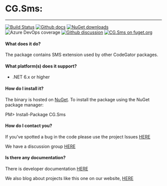# CG.Sms: 
---
[![Build Status](https://dev.azure.com/codegator/CG.Sms/_apis/build/status/CodeGator.CG.Sms?branchName=main)](https://dev.azure.com/codegator/CG.Sms/_build/latest?definitionId=26&branchName=main)
[![Github docs](https://img.shields.io/static/v1?label=Documentation&message=online&color=blue)](https://codegator.github.io/CG.Sms/index.html)
[![NuGet downloads](https://img.shields.io/nuget/dt/CG.Sms.svg?style=flat)](https://nuget.org/packages/CG.Sms)
![Azure DevOps coverage](https://img.shields.io/azure-devops/coverage/codegator/CG.Sms/26)
[![Github discussion](https://img.shields.io/badge/Discussion-online-blue)](https://github.com/CodeGator/CG.Sms/discussions)
[![CG.Sms on fuget.org](https://www.fuget.org/packages/CG.Sms/badge.svg)](https://www.fuget.org/packages/CG.Sms)

#### What does it do?
The package contains SMS extension used by other CodeGator packages.

#### What platform(s) does it support?
* .NET 6.x or higher

#### How do I install it?
The binary is hosted on [NuGet](https://www.nuget.org/packages/CG.Sms/). To install the package using the NuGet package manager:

PM> Install-Package CG.Sms

#### How do I contact you?
If you've spotted a bug in the code please use the project Issues [HERE](https://github.com/CodeGator/CG.Sms/issues)

We have a discussion group [HERE](https://github.com/CodeGator/CG.Sms/discussions)

#### Is there any documentation?
There is developer documentation [HERE](https://codegator.github.io/CG.Sms/)

We also blog about projects like this one on our website, [HERE](http://www.codegator.com)
